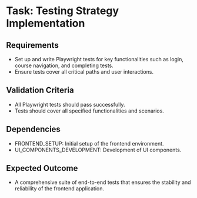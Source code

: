 # Task: Testing Strategy Implementation

## Requirements
- Set up and write Playwright tests for key functionalities such as login, course navigation, and completing tests.
- Ensure tests cover all critical paths and user interactions.

## Validation Criteria
- All Playwright tests should pass successfully.
- Tests should cover all specified functionalities and scenarios.

## Dependencies
- FRONTEND_SETUP: Initial setup of the frontend environment.
- UI_COMPONENTS_DEVELOPMENT: Development of UI components.

## Expected Outcome
- A comprehensive suite of end-to-end tests that ensures the stability and reliability of the frontend application.
